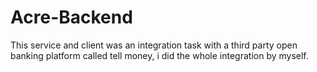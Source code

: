# Acre-Backend

This service and client was an integration task with a third party open banking platform called tell money,
i did the whole integration by myself.
